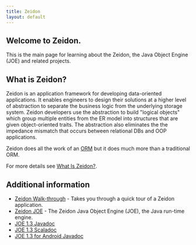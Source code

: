 ```yaml
---
title: Zeidon
layout: default
---
```


## Welcome to Zeidon.
This is the main page for learning about the Zeidon, the Java Object Engine (JOE) and related projects.

## What is Zeidon?
Zeidon is an application framework for developing data-oriented applications.  It enables engineers to design their solutions at a higher level of abstraction to separate the business logic from the underlying storage system.  Zeidon developers use the abstraction to build "logical objects" which group multiple entities from the ER model into structures that are given object-oriented traits.  The abstraction also eliminates the the impedance mismatch that occurs between relational DBs and OOP applications.

Zeidon does all the work of an [ORM](https://en.wikipedia.org/wiki/Object-relational_mapping) but it does much more than a traditional ORM.

For more details see [What Is Zeidon?](WhatIsZeidon.html).

## Additional information

* [Zeidon Walk-through](QuickWalkThrough.html) - Takes you through a quick tour of a Zeidon application.
* [Zeidon JOE](https://github.com/DeegC/zeidon-joe) - The Zeidon Java Object Engine (JOE), the Java run-time engine.
* [JOE 1.3 Javadoc](javadoc/1.3/joe/)
* [JOE 1.3 Scaladoc](javadoc/1.3/scala/)
* [JOE 1.3 for Android Javadoc](javadoc/1.3/android/)


